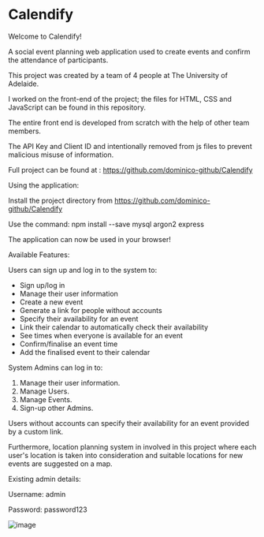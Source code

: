 # Calendify

Welcome to Calendify!

A social event planning web application used to create events and confirm the attendance of participants.

This project was created by a team of 4 people at The University of Adelaide.

I worked on the front-end of the project; the files for HTML, CSS and JavaScript can be found in this repository.

The entire front end is developed from scratch with the help of other team members.

The API Key and Client ID and intentionally removed from js files to prevent malicious misuse of information.

Full project can be found at : https://github.com/dominico-github/Calendify

Using the application:

Install the project directory from https://github.com/dominico-github/Calendify

Use the command: npm install --save mysql argon2 express

The application can now be used in your browser!

Available Features:

Users can sign up and log in to the system to:

- Sign up/log in
- Manage their user information
- Create a new event
- Generate a link for people without accounts
- Specify their availability for an event
- Link their calendar to automatically check their availability
- See times when everyone is available for an event
- Confirm/finalise an event time
- Add the finalised event to their calendar

System Admins can log in to:

1. Manage their user information.
2. Manage Users.
3. Manage Events.
4. Sign-up other Admins.

Users without accounts can specify their availability for an event provided by a custom link.

Furthermore, location planning system in involved in this project where each user's location is taken into consideration and suitable locations for new events are suggested on a map.

Existing admin details:

Username: admin

Password: password123



![image](https://user-images.githubusercontent.com/99183587/183972691-bb9b8a77-94fc-4f7d-b8ea-53da558976a9.png)
